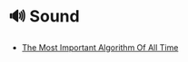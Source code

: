 # 🔊 Sound

- [The Most Important Algorithm Of All Time ](https://www.youtube.com/watch?v=nmgFG7PUHfo)
